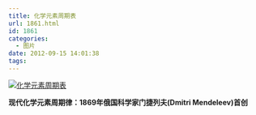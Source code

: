 ```yaml
---
title: 化学元素周期表
url: 1861.html
id: 1861
categories:
  - 图片
date: 2012-09-15 14:01:38
tags:
---
```


[![](http://photo.guolaijie.com/rooufer/uploads/2012/09/化学元素周期表.jpg "化学元素周期表")](http://photo.guolaijie.com/rooufer/uploads/2012/09/化学元素周期表.jpg)

**现代化学元素周期律：1869年俄国科学家门捷列夫(Dmitri Mendeleev)首创**